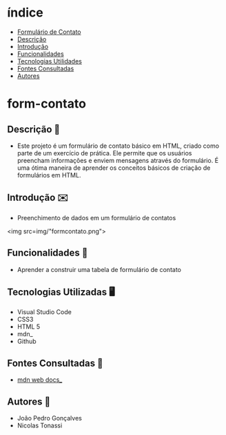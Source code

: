 # índice

* [Formulário de Contato](#form-contato)
* [Descrição](#descrição)
* [Introdução](#introdução)
* [Funcionalidades](#funcionalidades)
* [Tecnologias Utilidades](#tecnologias-utilizadas)
* [Fontes Consultadas](#fontes-consultadas)
* [Autores](#autores)

# form-contato

## Descrição 📖
- Este projeto é um formulário de contato básico em HTML, criado como parte de um exercício de prática. Ele permite que os usuários preencham informações e enviem mensagens através do formulário. É uma ótima maneira de aprender os conceitos básicos de criação de formulários em HTML.

## Introdução ✉️
- Preenchimento de dados em um formulário de contatos  

<img src=img/"formcontato.png">

## Funcionalidades 🧠
- Aprender a construir uma tabela de formulário de contato

## Tecnologias Utilizadas 🖥️
- Visual Studio Code
- CSS3
- HTML 5
- mdn_
- Github

## Fontes Consultadas 🔗
- [mdn web docs_](https://developer.mozilla.org)

## Autores 👥
- João Pedro Gonçalves
- Nicolas Tonassi